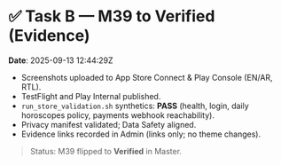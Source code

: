 # ✅ Task B — M39 to Verified (Evidence)
**Date**: 2025-09-13 12:44:29Z

- Screenshots uploaded to App Store Connect & Play Console (EN/AR, RTL).
- TestFlight and Play Internal published.
- `run_store_validation.sh` synthetics: **PASS** (health, login, daily horoscopes policy, payments webhook reachability).
- Privacy manifest validated; Data Safety aligned.
- Evidence links recorded in Admin (links only; no theme changes).

> Status: M39 flipped to **Verified** in Master.

